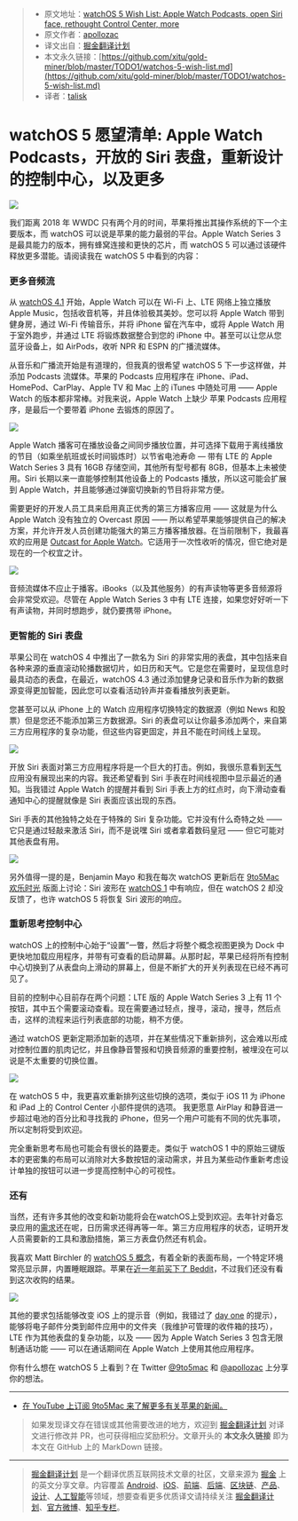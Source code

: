 > * 原文地址：[watchOS 5 Wish List: Apple Watch Podcasts, open Siri face, rethought Control Center, more](https://9to5mac.com/2018/04/04/watchos-5-wish-list/)
> * 原文作者：[apollozac](https://twitter.com/apollozac)
> * 译文出自：[掘金翻译计划](https://github.com/xitu/gold-miner)
> * 本文永久链接：[https://github.com/xitu/gold-miner/blob/master/TODO1/watchos-5-wish-list.md](https://github.com/xitu/gold-miner/blob/master/TODO1/watchos-5-wish-list.md)
> * 译者：[talisk](https://github.com/talisk)

# watchOS 5 愿望清单: Apple Watch Podcasts，开放的 Siri 表盘，重新设计的控制中心，以及更多

![](https://9to5mac.files.wordpress.com/2017/09/apple-watch-series-31.jpg?quality=82&w=1024#038;strip=all&w=1600)

我们距离 2018 年 WWDC 只有两个月的时间，苹果将推出其操作系统的下一个主要版本，而 watchOS 可以说是苹果的能力最弱的平台。Apple Watch Series 3 是最具能力的版本，拥有蜂窝连接和更快的芯片，而 watchOS 5 可以通过该硬件释放更多潜能。请阅读我在 watchOS 5 中看到的内容：

### 更多音频流

从 [watchOS 4.1](https://9to5mac.com/2017/10/31/watchos-4-1-apple-music-apple-watch/) 开始，Apple Watch 可以在 Wi-Fi 上、LTE 网络上独立播放 Apple Music，包括收音机等，并且体验极其美妙。您可以将 Apple Watch 带到健身房，通过 Wi-Fi 传输音乐，并将 iPhone 留在汽车中，或将 Apple Watch 用于室外跑步，并通过 LTE 将锻炼数据整合到您的 iPhone 中。甚至可以让您从您蓝牙设备上，如 AirPods，收听 NPR 和 ESPN 的广播流媒体。

从音乐和广播流开始是有道理的，但我真的很希望 watchOS 5 下一步这样做，并添加 Podcasts 流媒体。苹果的 Podcasts 应用程序在 iPhone、iPad、HomePod、CarPlay、Apple TV 和 Mac 上的 iTunes 中随处可用 —— Apple Watch 的版本都非常棒。对我来说，Apple Watch 上缺少 苹果 Podcasts 应用程序，是最后一个要带着 iPhone 去锻炼的原因了。

![](https://9to5mac.files.wordpress.com/2018/04/apple-watch-podcasts.png?w=1000&h=436)

Apple Watch 播客可在播放设备之间同步播放位置，并可选择下载用于离线播放的节目（如乘坐航班或长时间锻炼时）以节省电池寿命 — 带有 LTE 的 Apple Watch Series 3 具有 16GB 存储空间，其他所有型号都有 8GB，但基本上未被使用。Siri 长期以来一直能够控制其他设备上的 Podcasts 播放，所以这可能会扩展到 Apple Watch，并且能够通过弹窗切换新的节目将非常方便。

需要更好的开发人员工具来启用真正优秀的第三方播客应用 —— 这就是为什么 Apple Watch 没有独立的 Overcast 原因 —— 所以希望苹果能够提供自己的解决方案，并允许开发人员创建功能强大的第三方播客播放器。在当前限制下，我最喜欢的应用是 [Outcast for Apple Watch](https://9to5mac.com/2018/01/30/outcast-apple-watch-podcast-app/)。它适用于一次性收听的情况，但它绝对是现在的一个权宜之计。

![](https://9to5mac.files.wordpress.com/2017/03/ibooks-now-playing-e1522859883856.jpg?quality=82&strip=all&strip=all)

音频流媒体不应止于播客。iBooks（以及其他服务）的有声读物等更多音频源将会非常受欢迎。尽管在 Apple Watch Series 3 中有 LTE 连接，如果您好好听一下有声读物，并同时想跑步，就仍要携带 iPhone。

### 更智能的 Siri 表盘

苹果公司在 watchOS 4 中推出了一款名为 Siri 的非常实用的表盘，其中包括来自各种来源的垂直滚动轮播数据切片，如日历和天气。它是您在需要时，呈现信息时最具动态的表盘，在最近，watchOS 4.3 通过添加健身记录和音乐作为新的数据源变得更加智能，因此您可以查看活动铃声并查看播放列表更新。

您甚至可以从 iPhone 上的 Watch 应用程序切换特定的数据源（例如 News 和股票）但是您还不能添加第三方数据源。Siri 的表盘可以让你最多添加两个，来自第三方应用程序的复杂功能，但这些内容更固定，并且不能在时间线上呈现。

![](https://9to5mac.files.wordpress.com/2018/04/siri-watch.jpg?quality=82&strip=all&strip=all)

开放 Siri 表面对第三方应用程序将是一个巨大的打击。例如，我很乐意看到[天气](https://geo.itunes.apple.com/cn/app/things-3/id904237743?mt=8&at=10laZc&pt=1118808)应用没有展现出来的内容。我还希望看到 Siri 手表在时间线视图中显示最近的通知。当我错过 Apple Watch 的提醒并看到 Siri 手表上方的红点时，向下滑动查看通知中心的提醒就像是 Siri 表面应该出现的东西。

Siri 手表的其他独特之处在于特殊的 Siri 复杂功能。它并没有什么奇特之处 —— 它只是通过轻敲来激活 Siri，而不是说嘿 Siri 或者拿着数码皇冠 —— 但它可能对其他表盘有用。

![](https://9to5mac.files.wordpress.com/2017/05/siri-watch.jpg?quality=82&strip=all&strip=all)

另外值得一提的是，Benjamin Mayo 和我在每次 watchOS 更新后在 [9to5Mac 欢乐时光](https://9to5mac.com/guides/9to5mac-happy-hour/) 版面上讨论：Siri 波形在 [watchOS 1](https://9to5mac.com/2017/05/17/watchos-4-original-watch-os/) 中有响应，但在 watchOS 2 却没反馈了，也许 watchOS 5 将恢复 Siri 波形的响应。

### 重新思考控制中心

watchOS 上的控制中心始于“设置”一瞥，然后才将整个概念视图更换为 Dock 中更快地加载应用程序，并带有可查看的启动屏幕。从那时起，苹果已经将所有控制中心切换到了从表盘向上滑动的屏幕上，但是不断扩大的开关列表现在已经不再可见了。

目前的控制中心目前存在两个问题：LTE 版的 Apple Watch Series 3 上有 11 个按钮，其中五个需要滚动查看。现在需要通过轻点，搜寻，滚动，搜寻，然后点击，这样的流程来运行列表底部的功能，稍不方便。

通过 watchOS 更新定期添加新的选项，并在某些情况下重新排列，这会难以形成对控制位置的肌肉记忆，并且像静音警报和切换音频源的重要控制，被埋没在可以说是不太重要的切换位置。

![](https://9to5mac.files.wordpress.com/2018/04/control-center-watch.jpg?quality=82&strip=all&strip=all)

在 watchOS 5 中，我更喜欢重新排列这些切换的选项，类似于 iOS 11 为 iPhone 和 iPad 上的 Control Center 小部件提供的选项。 我更愿意 AirPlay 和静音进一步超过电池的百分比和寻找我的 iPhone，但另一个用户可能有不同的优先事项，所以定制将受到欢迎。

完全重新思考布局也可能会有很长的路要走。类似于 watchOS 1 中的原始三键版本的更密集的布局可以消除对大多数按钮的滚动需求，并且为某些动作重新考虑设计单独的按钮可以进一步提高控制中心的可视性。

### 还有

当然，还有许多其他的改变和新功能将会在watchOS上受到欢迎。去年针对备忘录应用的[需求](https://9to5mac.com/2017/04/12/wwdc-apple-watch-watchos-4/)还在呢，日历需求还得再等一年。第三方应用程序的状态，证明开发人员需要新的工具和激励措施，第三方表盘仍然还有机会。

我喜欢 Matt Birchler 的 [watchOS 5 概念](https://9to5mac.com/2018/01/16/watchos-5-apple-watch/)，有着全新的表面布局，一个特定环境常亮显示屏，内置睡眠跟踪。苹果在[近一年前买下了 Beddit](https://9to5mac.com/2017/05/09/apple-acquires-popular-apple-watch-sleep-tracking-app-beddit/)，不过我们还没有看到这次收购的结果。

![](https://9to5mac.files.wordpress.com/2018/04/call.png?w=1000&h=468)

其他的要求包括能够改变 iOS 上的提示音（例如，我错过了 [day one](https://9to5mac.com/2015/05/18/apple-watch-review-video/) 的提示），能够将电子邮件分类到邮件应用中的文件夹（我维护可管理的收件箱的技巧），LTE 作为其他表盘的复杂功能，以及 —— 因为 Apple Watch Series 3 包含无限制通话功能 —— 可以在通话期间在 Apple Watch 上使用其他应用程序。

你有什么想在 watchOS 5 上看到？在 Twitter [@9to5mac](https://twitter.com/9to5mac) 和 [@apollozac](https://twitter.com/apollozac) 上分享你的想法。

* * *

* [在 YouTube 上订阅 9to5Mac 来了解更多有关苹果的新闻。](https://www.youtube.com/c/9to5mac?sub_confirmation=1)

> 如果发现译文存在错误或其他需要改进的地方，欢迎到 [掘金翻译计划](https://github.com/xitu/gold-miner) 对译文进行修改并 PR，也可获得相应奖励积分。文章开头的 **本文永久链接** 即为本文在 GitHub 上的 MarkDown 链接。


---

> [掘金翻译计划](https://github.com/xitu/gold-miner) 是一个翻译优质互联网技术文章的社区，文章来源为 [掘金](https://juejin.im) 上的英文分享文章。内容覆盖 [Android](https://github.com/xitu/gold-miner#android)、[iOS](https://github.com/xitu/gold-miner#ios)、[前端](https://github.com/xitu/gold-miner#前端)、[后端](https://github.com/xitu/gold-miner#后端)、[区块链](https://github.com/xitu/gold-miner#区块链)、[产品](https://github.com/xitu/gold-miner#产品)、[设计](https://github.com/xitu/gold-miner#设计)、[人工智能](https://github.com/xitu/gold-miner#人工智能)等领域，想要查看更多优质译文请持续关注 [掘金翻译计划](https://github.com/xitu/gold-miner)、[官方微博](http://weibo.com/juejinfanyi)、[知乎专栏](https://zhuanlan.zhihu.com/juejinfanyi)。
